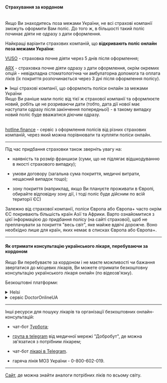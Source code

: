 #### Страхування за кордоном

</br>

<section type="warning" title="Зауважте">
Якщо Ви знаходитесь поза межами України, не всі страхові компанії зможуть оформити Вам поліс. До того ж, в більшості такий поліс починає діяти не одразу з дати оформлення.
</section>

Найкращі варіанти страхових компаній, що **відкривають поліс онлайн поза межами України**:

[VUSO](https://vuso.ua/uslugi/turisticheskoe-strahovanie.html) - страховка почне діяти через 5 днів після оформлення;

[ARX](https://arx.com.ua/produkty/turystychne-strakhuvannya/turystychne-strakhuvannya?utm_source=google&utm_medium=cpc&utm_campaign=828523636&utm_term=%D0%BA%D1%83%D0%BF%D0%B8%D1%82%D1%8C%20%D1%81%D1%82%D1%80%D0%B0%D1%85%D0%BE%D0%B2%D0%BA%D1%83%20%D0%B7%D0%B0%20%D0%B3%D1%80%D0%B0%D0%BD%D0%B8%D1%86%D1%83&utm_content=587452025685&gclid=CjwKCAjwtKmaBhBMEiwAyINuwAQwoBa2pJOBIlOC4BELqWDR2CJJELuezu6GZzFx2O1JZ8XbDU32dhoC0CkQAvD_BwE) - страховка почне діяти одразу з дати оформлення, окрім  окремих опцій - невідкладна стоматологічна чи амбулаторна допомога та оплата ліків (їх покриття розпочинається через 3 дні після оформлення полісу).

<details>
<summary>Інші страхові компанії, що оформлють поліси онлайн за межами України</summary>

[ETC](https://eurotravelins.com.ua/) - починає діяти через 3 дні після оформлення полісу з-за кордону;

[PZU](https://www.pzu.com.ua/individual/travel/abroad.html) - оформити з-за кордону можна лише покриття «Стандарт+», діяти починає через 3 дні від дати оформлення;

[INGO](https://ingo.ua/) - покриття розпочинається одразу з дня оформлення.


</details>

<section type="tip">
Якщо Ви раніше мали поліс від тієї ж страхової компанії та оформлюєте новий, робіть це не розриваючи дати (тобто, дата дії нової має наступати одразу після закінчення попередньої) - в такому випадку новий поліс буде вважатися діючим одразу.


</section>

</br>

[hotline.finance](https://hotline.finance/ua/insurance-travel) - сервіс з оформлення полісів від різних страхових компаній, через який можна порівнювати та купляти поліси онлайн.



***

Під час придбання страховки також зверніть увагу на:

- наявність та розмір франшизи (суми, що не підлягає відшкодуванню в якості страхового випадку);

- умови договору (загальна сума покриття, медичні витрати, нещасний випадок тощо);

- зону покриття (наприклад, якщо Ви плануєте проживати в Європі, обирайте відповідну зону дії, і тоді поліс буде дійсним по всій території ЄС)

<section type="tip">
Залежно від страхової компанії, поліси Європа або Європа+ часто окрім ЄС покривають більшість країн Азії та Африки. Варто ознайомитися з цієї інформацією до придбання полісу (на сайті страхової), щоб не преплачувати за покриття "весь світ", яке майже вдвічі дорожче.
Воно необхідно лише для країн, яких немає в списках Європа або Європа+.
</section>

***

#### Як отримати консультацію українського лікаря, перебуваючи за кордоном


Якщо Ви перебуваєте за кордоном і не маєте можливості чи бажання звертатися до місцевих лікарів, Ви можете отримати безкоштовну консультацію українського лікаря онлайн (по відеозв'язку).

Безкоштовні платформи:
<details>
<summary>Helsі</summary>

Отримати безкоштовну онлайн-консультацію можна як в лікарів державних, так і приватних клінік. 

Не вимагається наявність підписаної декларації та направлення сімейного лікаря.

Запис можна здійснити на сайті [Helsi](https://helsi.me/) або в мобільному додатку.

[Telegram-канал Helsi](https://t.me/helsiua)

</details>

<details>
<summary>
сервіс DoctorOnlineUA </summary>

Консультації проводять психологи та лікарі різних спеціальностей з університетів України.

Записатися можна:
- через сайт [DoctorOnlineUA](https://doctoronline.bsmu.edu.ua);
- за допомогою [чат-боту в telegram](https://t.me/DoctorOnlineUABot);
- через месенджер у [фейсбуці](https://www.messenger.com/login.php?next=https%3A%2F%2Fwww.messenger.com%2Ft%2F103110749000820%2F%3Fmessaging_source%3Dsource%253Apages%253Amessage_shortlink%26source_id%3D1441792).



</details>

***

Інші ресурси для пошуку лікарів та організації безкоштовних онлайн-консультацій:

- чат-бот [Турбота](https://t.me/Doc2rbothttps://t.me/Doc2rbot?fbclid=IwAR3V72glPCnQfS5pCWsv3B5fJB3izgr_s9SAtwamKf9PYvXWbbtQIx3qL_o);

- [група в telegram](https://t.me/+5zS4Hd4pVqA5Y2My?fbclid=IwAR1uiRIBOuM2LoNQoJZEPUYkYPQ8ZAy_tn2ESOZIOw2IiRHlu76fET1nP0Q) від медичної мережі "Добробут", де можна зв'язатися з потрібним лікарем;
- чат-бот [лікарі в Telegram](https://t.me/DOC_likari_bot).
- гаряча лінія МОЗ України - 0-800-602-019.

***

[Сайт](https://pillintrip.com/), де можна знайти аналоги потрібних ліків по всьому світу.


